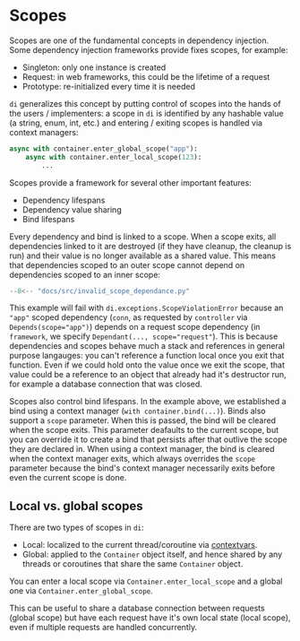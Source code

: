 # Scopes

Scopes are one of the fundamental concepts in dependency injection.
Some dependency injection frameworks provide fixes scopes, for example:

- Singleton: only one instance is created
- Request: in web frameworks, this could be the lifetime of a request
- Prototype: re-initialized every time it is needed

`di` generalizes this concept by putting control of scopes into the hands of the users / implementers: a scope in `di` is identified by any hashable value (a string, enum, int, etc.) and entering / exiting scopes is handled via context managers:

```python
async with container.enter_global_scope("app"):
    async with container.enter_local_scope(123):
        ...
```

Scopes provide a framework for several other important features:

- Dependency lifespans
- Dependency value sharing
- Bind lifespans

Every dependency and bind is linked to a scope.
When a scope exits, all dependencies linked to it are destroyed (if they have cleanup, the cleanup is run) and their value is no longer available as a shared value.
This means that dependencies scoped to an outer scope cannot depend on dependencies scoped to an inner scope:

```Python hl_lines="13 22"
--8<-- "docs/src/invalid_scope_dependance.py"
```

This example will fail with `di.exceptions.ScopeViolationError` because an `"app"` scoped dependency (`conn`, as requested by `controller` via `Depends(scope="app")`) depends on a request scope dependency (in `framework`, we specify `Dependant(..., scope="request"`).
This is because dependencies and scopes behave much a stack and references in general purpose langauges: you can't reference a function local once you exit that function.
Even if we could hold onto the value once we exit the scope, that value could be a reference to an object that already had it's destructor run, for example a database connection that was closed.

Scopes also control bind lifespans.
In the example above, we established a bind using a context manager (`with container.bind(...)`).
Binds also support a `scope` parameter.
When this is passed, the bind will be cleared when the scope exits.
This parameter deafaults to the current scope, but you can override it to create a bind that persists after that outlive the scope they are declared in.
When using a context manager, the bind is cleared when the context manager exits, which always overrides the `scope` parameter because the bind's context manager necessarily exits before even the current scope is done.

## Local vs. global scopes

There are two types of scopes in `di`:

- Local: localized to the current thread/coroutine via [contextvars].
- Global: applied to the `Container` object itself, and hence shared by any threads or coroutines that share the same `Container` object.

You can enter a local scope via `Container.enter_local_scope` and a global one via `Container.enter_global_scope`.

This can be useful to share a database connection between requests (global scope) but have each request have it's own local state (local scope), even if multiple requests are handled concurrently.

[contextvars]: https://docs.python.org/3/library/contextvars.html
